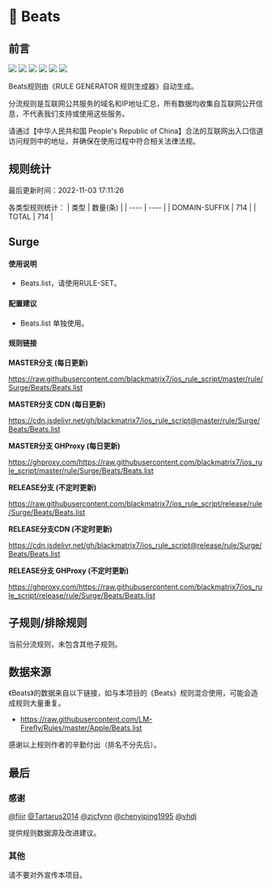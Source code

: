 # 🧸 Beats

## 前言

![](https://shields.io/badge/-移除重复规则-ff69b4) ![](https://shields.io/badge/-DOMAIN与DOMAIN--SUFFIX合并-green) ![](https://shields.io/badge/-DOMAIN--SUFFIX间合并-critical) ![](https://shields.io/badge/-DOMAIN与DOMAIN--KEYWORD合并-9cf) ![](https://shields.io/badge/-DOMAIN--SUFFIX与DOMAIN--KEYWORD合并-blue) ![](https://shields.io/badge/-IP--CIDR(6)合并-blueviolet) 

Beats规则由《RULE GENERATOR 规则生成器》自动生成。

分流规则是互联网公共服务的域名和IP地址汇总，所有数据均收集自互联网公开信息，不代表我们支持或使用这些服务。

请通过【中华人民共和国 People's Republic of China】合法的互联网出入口信道访问规则中的地址，并确保在使用过程中符合相关法律法规。

## 规则统计

最后更新时间：2022-11-03 17:11:26

各类型规则统计：
| 类型 | 数量(条)  | 
| ---- | ----  |
| DOMAIN-SUFFIX | 714  | 
| TOTAL | 714  | 


## Surge 

#### 使用说明
- Beats.list，请使用RULE-SET。

#### 配置建议
- Beats.list 单独使用。

#### 规则链接
**MASTER分支 (每日更新)**

https://raw.githubusercontent.com/blackmatrix7/ios_rule_script/master/rule/Surge/Beats/Beats.list

**MASTER分支 CDN (每日更新)**

https://cdn.jsdelivr.net/gh/blackmatrix7/ios_rule_script@master/rule/Surge/Beats/Beats.list

**MASTER分支 GHProxy (每日更新)**

https://ghproxy.com/https://raw.githubusercontent.com/blackmatrix7/ios_rule_script/master/rule/Surge/Beats/Beats.list

**RELEASE分支 (不定时更新)**

https://raw.githubusercontent.com/blackmatrix7/ios_rule_script/release/rule/Surge/Beats/Beats.list

**RELEASE分支CDN (不定时更新)**

https://cdn.jsdelivr.net/gh/blackmatrix7/ios_rule_script@release/rule/Surge/Beats/Beats.list

**RELEASE分支 GHProxy (不定时更新)**

https://ghproxy.com/https://raw.githubusercontent.com/blackmatrix7/ios_rule_script/release/rule/Surge/Beats/Beats.list

## 子规则/排除规则


当前分流规则，未包含其他子规则。

## 数据来源

《Beats》的数据来自以下链接，如与本项目的《Beats》规则混合使用，可能会造成规则大量重复。

- https://raw.githubusercontent.com/LM-Firefly/Rules/master/Apple/Beats.list


感谢以上规则作者的辛勤付出（排名不分先后）。

## 最后

### 感谢

[@fiiir](https://github.com/fiiir) [@Tartarus2014](https://github.com/Tartarus2014) [@zjcfynn](https://github.com/zjcfynn) [@chenyiping1995](https://github.com/chenyiping1995) [@vhdj](https://github.com/vhdj)

提供规则数据源及改进建议。

### 其他

请不要对外宣传本项目。